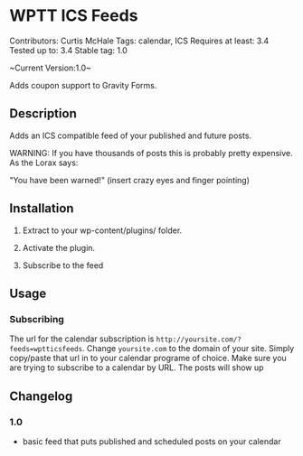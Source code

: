 # WPTT ICS Feeds

Contributors: Curtis McHale
Tags: calendar, ICS
Requires at least: 3.4
Tested up to: 3.4
Stable tag: 1.0

~Current Version:1.0~


Adds coupon support to Gravity Forms.

## Description

Adds an ICS compatible feed of your published and future posts.

WARNING: If you have thousands of posts this is probably pretty expensive. As the Lorax says:

"You have been warned!" (insert crazy eyes and finger pointing)

## Installation

1. Extract to your wp-content/plugins/ folder.

2. Activate the plugin.

3. Subscribe to the feed

## Usage


### Subscribing

The url for the calendar subscription is `http://yoursite.com/?feeds=wptticsfeeds`. Change `yoursite.com` to the domain of your site. Simply copy/paste that url in to your calendar programe of choice. Make sure you are trying to subscribe to a calendar by URL. The posts will show up

## Changelog

### 1.0

- basic feed that puts published and scheduled posts on your calendar
